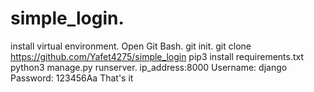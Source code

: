 # simple_login.
install virtual environment.
Open Git Bash.
git init.
git clone https://github.com/Yafet4275/simple_login
pip3 install requirements.txt
python3 manage.py runserver.
ip_address:8000
Username: django
Password: 123456Aa
That's it
